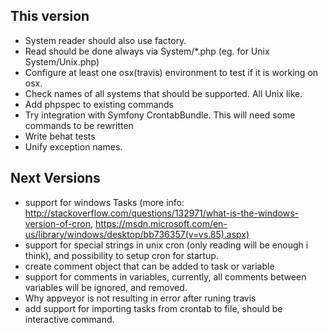 This version
------------
* System reader should also use factory.
* Read should be done always via System/*.php (eg. for Unix System/Unix.php)
* Configure at least one osx(travis) environment to test if it is working on osx.
* Check names of all systems that should be supported. All Unix like.
* Add phpspec to existing commands
* Try integration with Symfony CrontabBundle. This will need some commands to be rewritten
* Write behat tests
* Unify exception names.

Next Versions
------------
* support for windows Tasks (more info: http://stackoverflow.com/questions/132971/what-is-the-windows-version-of-cron, https://msdn.microsoft.com/en-us/library/windows/desktop/bb736357(v=vs.85).aspx)
* support for special strings in unix cron (only reading will be enough i think), and possibility to setup cron for startup.
* create comment object that can be added to task or variable
* support for comments in variables, currently, all comments between variables will be ignored, and removed.
* Why appveyor is not resulting in error after runing travis
* add support for importing tasks from crontab to file, should be interactive command.
